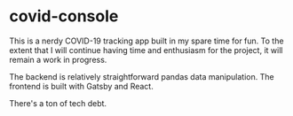 # covid-console

This is a nerdy COVID-19 tracking app built in my spare time for fun.  To the
extent that I will continue having time and enthusiasm for the project, it will
remain a work in progress.

The backend is relatively straightforward pandas data manipulation.  The
frontend is built with Gatsby and React.

There's a ton of tech debt.
